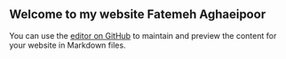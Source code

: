 ## Welcome to my website  Fatemeh Aghaeipoor

You can use the [editor on GitHub](https://github.com/F-Aghaeipoor/faghaei.github.io/edit/gh-pages/index.md) to maintain and preview the content for your website in Markdown files.

